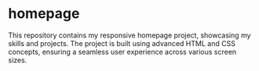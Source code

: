 # homepage
This repository contains my responsive homepage project, showcasing my skills and projects. The project is built using advanced HTML and CSS concepts, ensuring a seamless user experience across various screen sizes.
